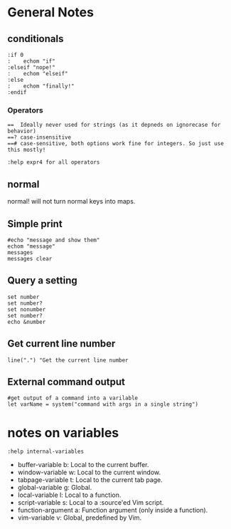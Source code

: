 # General Notes

## conditionals

```vim
:if 0
:    echom "if"
:elseif "nope!"
:    echom "elseif"
:else
:    echom "finally!"
:endif
```

### Operators

```
==  Ideally never used for strings (as it depneds on ignorecase for behavior)
==? case-insensitive
==# case-sensitive, both options work fine for integers. So just use this mostly!

:help expr4 for all operators
```

## normal

normal! will not turn normal keys into maps.


## Simple print

```vim
#echo "message and show them"
echom "message"
messages
messages clear
```

## Query a setting

```vim
set number
set number?
set nonumber
set number?
echo &number
```



## Get current line number

```vim
line(".") "Get the current line number
```

## External command output

```vim
#get output of a command into a varilable
let varName = system("command with args in a single string")
```


# notes on variables

```vim
:help internal-variables
```

* buffer-variable    b:     Local to the current buffer.
* window-variable    w:     Local to the current window.
* tabpage-variable   t:     Local to the current tab page.
* global-variable    g:     Global.
* local-variable     l:     Local to a function.
* script-variable    s:     Local to a :source'ed Vim script.
* function-argument  a:     Function argument (only inside a function).
* vim-variable       v:     Global, predefined by Vim.

